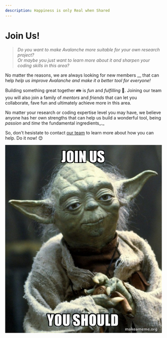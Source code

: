 ```yaml
---
description: Happiness is only Real when Shared
---
```


# Join Us!

> _Do you want to make Avalanche more suitable for your own research project?_\
> _Or maybe you just want to learn more about it and sharpen your coding skills in this area?_

No matter the reasons, we are always looking for new members \_\_ that can help _help us improve Avalanche and make it a better tool for everyone!_

Building something great together 👪 is _fun_ and _fulfilling_ 🎈. Joining our team you will also join a family of _mentors_ and _friends_ that can let you collaborate, fave fun and ultimately achieve more in this area.

No matter your research or coding expertise level you may have, we believe anyone has her own strengths that can help us build a wonderful tool, being _passion_ and _time_ the fundamental ingredients\_.\_

So, don't hesistate to contact [our team](the-team.md) to learn more about how you can help. Do it now! 😊

![](../../../.gitbook/assets/join-us-you-5cae9e.jpg)
